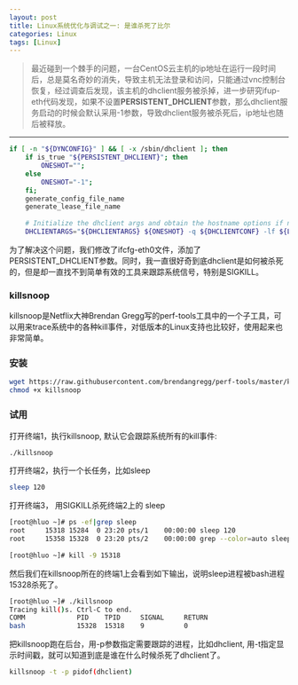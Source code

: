 ```yaml
---
layout: post
title: Linux系统优化与调试之一: 是谁杀死了比尔
categories: Linux
tags: [Linux]
---
```


> 最近碰到一个棘手的问题，一台CentOS云主机的ip地址在运行一段时间后，总是莫名奇妙的消失，导致主机无法登录和访问，只能通过vnc控制台恢复，经过调查后发现，该主机的dhclient服务被杀掉，进一步研究ifup-eth代码发现，如果不设置**PERSISTENT_DHCLIENT**参数，那么dhclient服务启动的时候会默认采用-1参数，导致dhclient服务被杀死后，ip地址也随后被释放。

------


```sh
if [ -n "${DYNCONFIG}" ] && [ -x /sbin/dhclient ]; then
    if is_true "${PERSISTENT_DHCLIENT}"; then
        ONESHOT="";
    else
        ONESHOT="-1";
    fi;
    generate_config_file_name
    generate_lease_file_name
 
    # Initialize the dhclient args and obtain the hostname options if needed:
    DHCLIENTARGS="${DHCLIENTARGS} ${ONESHOT} -q ${DHCLIENTCONF} -lf ${LEASEFILE} -pf /var/run/dhclient-${DEVICE}.pid"
```

为了解决这个问题，我们修改了ifcfg-eth0文件，添加了PERSISTENT_DHCLIENT参数。同时，我一直很好奇到底dhclient是如何被杀死的，但是却一直找不到简单有效的工具来跟踪系统信号，特别是SIGKILL。

### killsnoop

killsnoop是Netflix大神Brendan Gregg写的perf-tools工具中的一个子工具，可以用来trace系统中的各种kill事件，对低版本的Linux支持也比较好，使用起来也非常简单。

### 安装

```sh
wget https://raw.githubusercontent.com/brendangregg/perf-tools/master/killsnoop
chmod +x killsnoop
```

### 试用

打开终端1，执行killsnoop, 默认它会跟踪系统所有的kill事件:

```sh
./killsnoop
```

打开终端2，执行一个长任务，比如sleep

```sh
sleep 120
```

打开终端3， 用SIGKILL杀死终端2上的 sleep

```sh
[root@hluo ~]# ps -ef|grep sleep
root     15318 15284  0 23:20 pts/1    00:00:00 sleep 120
root     15358 15328  0 23:20 pts/2    00:00:00 grep --color=auto sleep
 
[root@hluo ~]# kill -9 15318
```

然后我们在killsnoop所在的终端1上会看到如下输出，说明sleep进程被bash进程15328杀死了。

```sh
[root@hluo ~]# ./killsnoop
Tracing kill()s. Ctrl-C to end.
COMM             PID    TPID     SIGNAL     RETURN
bash             15328  15318    9          0
```

把killsnoop跑在后台，用-p参数指定需要跟踪的进程，比如dhclient, 用-t指定显示时间戳，就可以知道到底是谁在什么时候杀死了dhclient了。

```sh
killsnoop -t -p pidof(dhclient)
```
